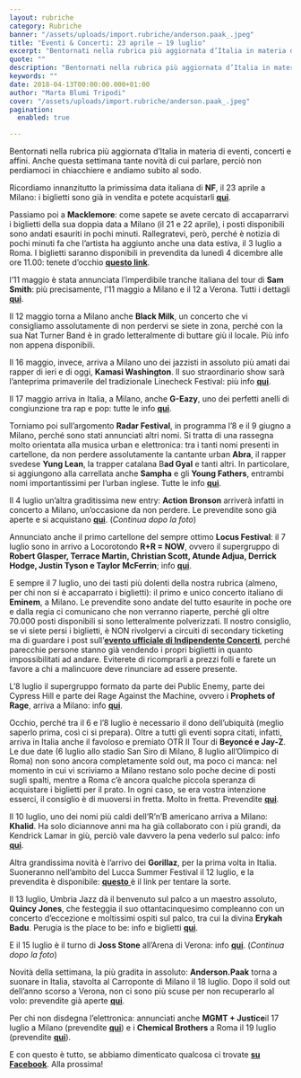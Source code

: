 ```yaml
---
layout: rubriche
category: Rubriche
banner: "/assets/uploads/import.rubriche/anderson.paak_.jpeg"
title: "Eventi & Concerti: 23 aprile – 19 luglio"
excerpt: "Bentornati nella rubrica più aggiornata d’Italia in materia di eventi, concerti e affini. Anche questa settimana tante novità di cui parlare, perciò non perdiamoci in chiacchiere e andiamo subito al sodo. Ricordiamo innanzitutto la primissima data italiana di NF, il 23 aprile a Milano: i biglietti sono già in vendita e potete acquistarli qui. Passiamo poi a Macklemore: [&hellip"
quote: ""
description: "Bentornati nella rubrica più aggiornata d’Italia in materia di eventi, concerti e affini. Anche questa settimana tante novità di cui parlare, perciò non perdiamoci in chiacchiere e andiamo subito al sodo. Ricordiamo innanzitutto la primissima data italiana di NF, il 23 aprile a Milano: i biglietti sono già in vendita e potete acquistarli qui. Passiamo poi a Macklemore: [&hellip"
keywords: ""
date: 2018-04-13T00:00:00.000+01:00
author: "Marta Blumi Tripodi"
cover: "/assets/uploads/import.rubriche/anderson.paak_.jpeg"
pagination:
  enabled: true

---
```


Bentornati nella rubrica più aggiornata d’Italia in materia di eventi, concerti e affini. Anche questa settimana tante novità di cui parlare, perciò non perdiamoci in chiacchiere e andiamo subito al sodo.

Ricordiamo innanzitutto la primissima data italiana di **NF**, il 23 aprile a Milano: i biglietti sono già in vendita e potete acquistarli [**qui**](https://www.livenation.it/show/1070761/nf-perception-world-tour/milano/2018-04-23/it).

Passiamo poi a **Macklemore**: come sapete se avete cercato di accaparrarvi i biglietti della sua doppia data a Milano (il 21 e 22 aprile), i posti disponibili sono andati esauriti in pochi minuti. Rallegratevi, però, perché è notizia di pochi minuti fa che l’artista ha aggiunto anche una data estiva, il 3 luglio a Roma. I biglietti saranno disponibili in prevendita da lunedì 4 dicembre alle ore 11.00: tenete d’occhio [**questo link**](http://www.ticketone.it/macklemore-biglietti.html?affiliate=ITT&doc=artistPages/tickets&fun=artist&action=tickets&kuid=481462).

l’11 maggio è stata annunciata l’imperdibile tranche italiana del tour di **Sam Smith**: più precisamente, l’11 maggio a Milano e il 12 a Verona. Tutti i dettagli [**qui**](http://www.vivoconcerti.com/artisti/sam-smith).

Il 12 maggio torna a Milano anche **Black Milk**, un concerto che vi consigliamo assolutamente di non perdervi se siete in zona, perché con la sua Nat Turner Band è in grado letteralmente di buttare giù il locale. Più info non appena disponibili.

Il 16 maggio, invece, arriva a Milano uno dei jazzisti in assoluto più amati dai rapper di ieri e di oggi, **Kamasi Washington**. Il suo straordinario show sarà l’anteprima primaverile del tradizionale Linecheck Festival: più info [**qui**](https://www.facebook.com/events/1987950528160061/).

Il 17 maggio arriva in Italia, a Milano, anche **G-Eazy**, uno dei perfetti anelli di congiunzione tra rap e pop: tutte le info [**qui**](https://www.livenation.it/artist/g-eazy-tickets).

Torniamo poi sull’argomento **Radar Festival**, in programma l’8 e il 9 giugno a Milano, perché sono stati annunciati altri nomi. Si tratta di una rassegna molto orientata alla musica urban e elettronica: tra i tanti nomi presenti in cartellone, da non perdere assolutamente la cantante urban **Abra**, il rapper svedese **Yung Lean**, la trapper catalana B**ad Gyal** e tanti altri. In particolare, si aggiungono alla carrellata anche **Sampha** e gli **Young Fathers**, entrambi nomi importantissimi per l’urban inglese. Tutte le info [**qui**](https://www.facebook.com/radarfestivalitaly).

Il 4 luglio un’altra graditissima new entry: **Action Bronson** arriverà infatti in concerto a Milano, un’occasione da non perdere. Le prevendite sono già aperte e si acquistano [**qui**](http://www.ticketone.it/biglietti.html?affiliate=ITT&doc=artistPages%2Ftickets&fun=artist&action=tickets&erid=2148445&includeOnlybookable=false&x10=1&x11=action%20bronson). (_Continua dopo la foto_)

Annunciato anche il primo cartellone del sempre ottimo **Locus Festival**: il 7 luglio sono in arrivo a Locorotondo **R+R = NOW**, ovvero il supergruppo di **Robert Glasper, Terrace Martin, Christian Scott, Atunde Adjua, Derrick Hodge, Justin Tyson e Taylor McFerrin**; info [**qui**](https://www.locusfestival.it/site/?p=3082).

E sempre il 7 luglio, uno dei tasti più dolenti della nostra rubrica (almeno, per chi non si è accaparrato i biglietti): il primo e unico concerto italiano di **Eminem**, a Milano. Le prevendite sono andate del tutto esaurite in poche ore e dalla regia ci comunicano che non verranno riaperte, perché gli oltre 70.000 posti disponibili si sono letteralmente polverizzati. Il nostro consiglio, se vi siete persi i biglietti, è NON rivolgervi a circuiti di secondary ticketing ma di guardare i post sull’[**evento ufficiale di Indipendente Concerti**](https://www.facebook.com/events/1582246268549307/), perché parecchie persone stanno già vendendo i propri biglietti in quanto impossibilitati ad andare. Eviterete di ricomprarli a prezzi folli e farete un favore a chi a malincuore deve rinunciare ad essere presente.

L’8 luglio il supergruppo formato da parte dei Public Enemy, parte dei Cypress Hill e parte dei Rage Against the Machine, ovvero i **Prophets of Rage**, arriva a Milano: info [**qui**](http://milanosummerfestival.it/portfolio/prophets-of-rage/).

Occhio, perché tra il 6 e l’8 luglio è necessario il dono dell’ubiquità (meglio saperlo prima, così ci si prepara). Oltre a tutti gli eventi sopra citati, infatti, arriva in Italia anche il favoloso e premiato OTR II Tour di **Beyoncé e Jay-Z**. Le due date (6 luglio allo stadio San Siro di Milano, 8 luglio all’Olimpico di Roma) non sono ancora completamente sold out, ma poco ci manca: nel momento in cui vi scriviamo a Milano restano solo poche decine di posti sugli spalti, mentre a Roma c’è ancora qualche piccola speranza di acquistare i biglietti per il prato. In ogni caso, se era vostra intenzione esserci, il consiglio è di muoversi in fretta. Molto in fretta. Prevendite [**qui**](http://www.ticketone.it/jay-z-and-beyonce.html?affiliate=ITT&doc=artistPages/overview&fun=artist&action=overview&kuid=458232).

Il 10 luglio, uno dei nomi più caldi dell’R’n’B americano arriva a Milano: **Khalid**. Ha solo diciannove anni ma ha già collaborato con i più grandi, da Kendrick Lamar in giù, perciò vale davvero la pena vederlo sul palco: info [**qui**](http://www.ticketone.it/tickets.html?affiliate=IGA&doc=artistPages/tickets&fun=artist&action=tickets&includeOnlybookable=true&kuid=550158&xtor=SEC-303030332-GOO-[Khalid%5F-%5FSOLO]-[251809274862]-S-[%2Bkhalid]&gclid=Cj0KCQiAieTUBRCaARIsAHeLDCSa8VZ96Uge3O4V3YCl9jcKl1kdfYnAZ63V8BrHbDfuvrPNetbzwwYaAvBHEALw%5FwcB).

Altra grandissima novità è l’arrivo dei **Gorillaz**, per la prima volta in Italia. Suoneranno nell’ambito del Lucca Summer Festival il 12 luglio, e la prevendita è disponibile: [**questo** ](http://www.ticketone.it/biglietti.html?affiliate=ITT&doc=artistPages/overview&fun=artist&action=overview&kuid=460208&x10=1&x11=gorillaz)è il link per tentare la sorte.

Il 13 luglio, Umbria Jazz dà il benvenuto sul palco a un maestro assoluto, **Quincy Jones**, che festeggia il suo ottantacinquesimo compleanno con un concerto d’eccezione e moltissimi ospiti sul palco, tra cui la divina **Erykah Badu**. Perugia is the place to be: info e biglietti [**qui**](http://www.umbriajazz.com/artisti/quincy-jones-85th-birthday-celebration).

E il 15 luglio è il turno di **Joss Stone** all’Arena di Verona: info [**qui**](http://www.ticketone.it/joss-stone-biglietti-verona.html?affiliate=ITT&doc=artistPages/tickets&fun=artist&action=tickets&key=2132515$10572061). (_Continua dopo la foto_)

Novità della settimana, la più gradita in assoluto: **Anderson.Paak** torna a suonare in Italia, stavolta al Carroponte di Milano il 18 luglio. Dopo il sold out dell’anno scorso a Verona, non ci sono più scuse per non recuperarlo al volo: prevendite già aperte [**qui**](http://www.ticketone.it/anderson-paak-the-free-nationals.html?affiliate=ITT&doc=artistPages/overview&fun=artist&action=overview&kuid=535427).

Per chi non disdegna l’elettronica: annunciati anche **MGMT + Justice**il 17 luglio a Milano (prevendite [**qui**](http://www.ticketone.it/justice-mgmt-biglietti-milano.html?affiliate=ITT&doc=artistPages/tickets&fun=artist&action=tickets&key=2093816$10401512)) e i **Chemical Brothers** a Roma il 19 luglio (prevendite [**qui**](http://www.ticketone.it/the-chemical-brothers-biglietti.html?affiliate=IGA&doc=artistPages%2Ftickets&fun=artist&action=tickets&erid=2088585&kuid=487675)).

E con questo è tutto, se abbiamo dimenticato qualcosa ci trovate [**su Facebook**](https://www.facebook.com/hotmcmag). Alla prossima!